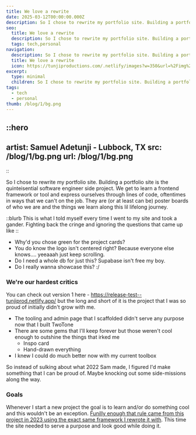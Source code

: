 ```yaml
---
title: We love a rewrite
date: 2025-03-12T00:00:00.000Z
description: So I chose to rewrite my portfolio site. Building a portfolio site is the quinteisential software engineer side project. We get to learn a frontend framework or tool and express ourselves through lines of code, oftentimes in ways that we can't on the job. They are (or at least can be) poster boards of who we are and the things we learn along this lil lifelong journey.
seo:
  title: We love a rewrite
  description: So I chose to rewrite my portfolio site. Building a portfolio site is the quinteisential software engineer side project. We get to learn a frontend framework or tool and express ourselves through lines of code, oftentimes in ways that we can't on the job. They are (or at least can be) poster boards of who we are and the things we learn along this lil lifelong journey.
  tags: tech,personal
navigation:
  description: So I chose to rewrite my portfolio site. Building a portfolio site is the quinteisential software engineer side project. We get to learn a frontend framework or tool and express ourselves through lines of code, oftentimes in ways that we can't on the job. They are (or at least can be) poster boards of who we are and the things we learn along this lil lifelong journey.
  title: We love a rewrite
  icon: https://tunjiproductions.com/.netlify/images?w=350&url=%2Fimg%2Flogo_clear.png
excerpt:
  type: minimal
  children: So I chose to rewrite my portfolio site. Building a portfolio site is the quinteisential software engineer side project
tags:
  - tech
  - personal
thumb: /blog/1/bg.png
---
```


::hero
---
artist: Samuel Adetunji - Lubbock, TX
src: /blog/1/bg.png
url: /blog/1/bg.png
---
::

So I chose to rewrite my portfolio site. Building a portfolio site is the quinteisential software engineer side project. We get to learn a frontend framework or tool and express ourselves through lines of code, oftentimes in ways that we can't on the job. They are (or at least can be) poster boards of who we are and the things we learn along this lil lifelong journey.

<!--more-->

::blurb
This is what I told myself every time I went to my site and took a gander. Fighting back the cringe and ignoring the questions that came up like
::

- Why'd you chose green for the project cards?
- You do know the logo isn't centered right? Because everyone else knows…. yeeaaah just keep scrolling.
- Do I need a whole db for just this? Supabase isn't free my boy.
- Do I really wanna showcase this? :/

### We're our hardest critics

You can check out version 1 here - https://release-test--tunjiprod.netlify.app/ but the long and short of it is the project that I was so proud of initially didn't grow with me. 

- The tooling and admin page that I scaffolded didn't serve any purpose now that I built TwoTone
- There are some gems that I'll keep forever but those weren't cool enough to outshine the things that irked me
  - Inspo card
  - Hand-drawn everything
- I knew I could do much better now with my current toolbox

So instead of sulking about what 2022 Sam made, I figured I'd make something that I can be proud of. Maybe knocking out some side-missions along the way.

### Goals

Whenever I start a new project the goal is to learn and/or do something cool and this wouldn't be an exception. [Funilly enough that rule came from this project in 2023 using the exact same framework I rewrote it with](https://github.com/Guysnacho/tunjiprod/commit/c3fd93eac251e1f9067e3e23485481c87a115b0a). This time the site needed to serve a purpose and look good while doing it.
